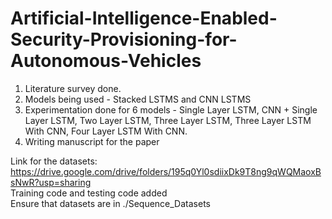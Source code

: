 # Artificial-Intelligence-Enabled-Security-Provisioning-for-Autonomous-Vehicles
1. Literature survey done.
2. Models being used - Stacked LSTMS and CNN LSTMS  
3. Experimentation done for 6 models - Single Layer LSTM, CNN + Single Layer LSTM, Two Layer LSTM, Three Layer LSTM, Three Layer LSTM With CNN, Four Layer LSTM With CNN.
4. Writing manuscript for the paper


Link for the datasets: https://drive.google.com/drive/folders/195q0Yl0sdiixDk9T8ng9qWQMaoxBsNwR?usp=sharing <br>
Training code and testing code added <br>
Ensure that datasets are in ./Sequence_Datasets <br>
